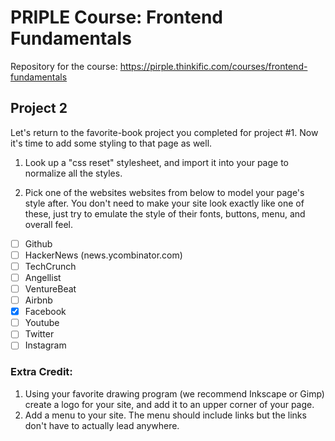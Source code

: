 # PRIPLE Course: Frontend Fundamentals

Repository for the course: https://pirple.thinkific.com/courses/frontend-fundamentals

## Project 2

Let's return to the favorite-book project you completed for project #1. Now it's time to add some styling to that page as well.

1. Look up a "css reset" stylesheet, and import it into your page to normalize all the styles.

2. Pick one of the websites websites from below to model your page's style after. You don't need to make your site look exactly like one of these, just try to emulate the style of their fonts, buttons, menu, and overall feel.

-   [ ] Github
-   [ ] HackerNews (news.ycombinator.com)
-   [ ] TechCrunch
-   [ ] Angellist
-   [ ] VentureBeat
-   [ ] Airbnb
-   [x] Facebook
-   [ ] Youtube
-   [ ] Twitter
-   [ ] Instagram

### Extra Credit:

1. Using your favorite drawing program (we recommend Inkscape or Gimp) create a logo for your site, and add it to an upper corner of your page.
2. Add a menu to your site. The menu should include links but the links don't have to actually lead anywhere.
